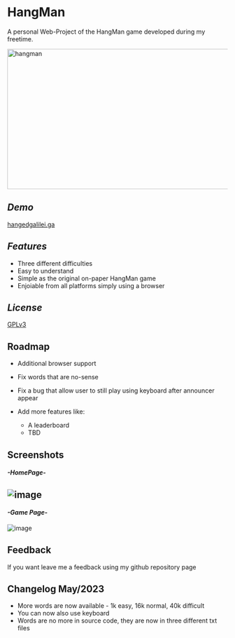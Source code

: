 
# HangMan

A personal Web-Project of the HangMan game developed during my freetime.

<img src="https://socialify.git.ci/LobbyLobs/hangman/image?description=1&font=KoHo&language=1&name=1&owner=1&theme=Dark" alt="hangman" width="640" height="320" />

## _Demo_
[hangedgalilei.ga](http://hangedgalilei.ga/)
## _Features_

- Three different difficulties
- Easy to understand
- Simple as the original on-paper HangMan game
- Enjoiable from all platforms simply using a browser


## _License_

[GPLv3](https://choosealicense.com/licenses/gpl-3.0/)


## Roadmap

- Additional browser support
- Fix words that are no-sense
- Fix a bug that allow user to still play using keyboard after announcer appear
- Add more features like:

    - A leaderboard
    - TBD


## Screenshots

#### _-HomePage-_
![image](https://user-images.githubusercontent.com/54267726/209469649-e9ad1e4e-5c68-4fd4-bcbf-e806b857ff94.png)
-
#### _-Game Page-_
![image](https://user-images.githubusercontent.com/54267726/209469840-a341dea8-eeab-45ee-a8c4-a3e0f4eb754f.png)

## Feedback

If you want leave me a feedback using my github repository page

## Changelog May/2023
- More words are now available - 1k easy, 16k normal, 40k difficult
- You can now also use keyboard
- Words are no more in source code, they are now in three different txt files
